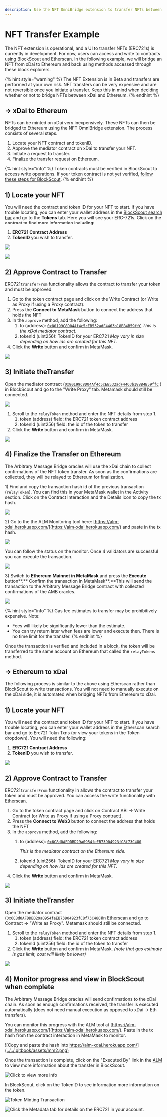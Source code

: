 ```yaml
---
description: Use the NFT OmniBridge extension to transfer NFTs between xDai and Ethereum
---
```


# NFT Transfer Example

The NFT extension is operational, and a UI to transfer NFTs \(ERC721s\) is currently in development. For now, users can access and write to contracts using BlockScout and Etherscan. In the following example, we will bridge an NFT from xDai to Ethereum and back using methods accessed through these block explorers.

{% hint style="warning" %}
The NFT Extension is in Beta and transfers are performed at your own risk. NFT transfers can be very expensive and are not reversible once you initiate a transfer. Keep this in mind when deciding whether or not to bridge NFTs between xDai and Ethereum.
{% endhint %}

## -&gt; xDai to Ethereum

NFTs can be minted on xDai very inexpensively. These NFTs can then be bridged to Ethereum using the NFT OmniBridge extension. The process consists of several steps.

1. Locate your NFT contract and tokenID.
2. Approve the mediator contract on xDai to transfer your NFT.
3. Initiate a request to transfer.
4. Finalize the transfer request on Ethereum.

{% hint style="info" %}
Token contracts must be verified in BlockScout to access write operations. If your token contract is not yet verified, [follow these steps for BlockScout](https://docs.blockscout.com/for-users/smart-contract-interaction/verifying-a-smart-contract).
{% endhint %}

## 1\) Locate your NFT 

You will need the contract and token ID for your NFT to start. If you have trouble locating, you can enter your wallet address in the [BlockScout search bar](https://blockscout.com/poa/xdai) and go to the **Tokens** tab. Here you will see your ERC-721s.  Click on the contract to find more information including:

1. **ERC721 Contract Address**
2. **TokenID** you wish to transfer.

![](../../.gitbook/assets/nftbridge1.png)

![](../../.gitbook/assets/nft2.png)

## 2\) Approve Contract to Transfer

ERC721`transferFrom` functionality allows the contract to transfer your token and must be approved. 

1. Go to the token contract page and click on the Write Contract \(or Write as Proxy if using a Proxy contract\). 
2. Press the **Connect to MetaMask** button to connect the address that holds the NFT
3. In the `approve` method, add the following:
   1. to \(address\): [`0x80199C8D04Af4c5cEB532adF4463b18BB4B59ffC`](https://blockscout.com/poa/xdai/address/0x80199C8D04Af4c5cEB532adF4463b18BB4B59ffC)  _This is the xDai mediator contract._
   2. tokenId \(uint256\): TokenID for your ERC721 _May vary in size depending on how ids are created for this NFT._ 
4.  Click the **Write** button and confirm in MetaMask.

![](../../.gitbook/assets/nft3.png)

## 3\) Initiate theTransfer

Open the mediator contract \([`0x80199C8D04Af4c5cEB532adF4463b18BB4B59ffC`](https://blockscout.com/poa/xdai/address/0x80199C8D04Af4c5cEB532adF4463b18BB4B59ffC) \)  in BlockScout and go to the "Write Proxy" tab. Metamask should still be connected.

![](../../.gitbook/assets/nft5.png)

1. Scroll to the `relayToken` method and enter the NFT details from step 1.
   1. token \(address\) field: the ERC721 token contract address
   2. tokenId \(uint256\) field: the id of the token to transfer
2. Click the **Write** button and confirm in MetaMask.

![](../../.gitbook/assets/nft6.png)

## 4\) Finalize the Transfer on Ethereum

The Arbitrary Message Bridge oracles will use the xDai chain to collect confirmations of the NFT token transfer. As soon as the confirmations are collected, they will be relayed to Ethereum for finalization.

1\) Find and copy the transaction hash id of the previous transaction \(`relayToken`\). You can find this in your MetaMask wallet in the Activity section. Click on the Contract Interaction and the Details icon to copy the tx hash.

![](../../.gitbook/assets/nft7.png)

2\) Go to the the ALM Monitoring tool here: [https://alm-xdai.herokuapp.com/](https://alm-xdai.herokuapp.com/) and paste in the tx hash.

![](../../.gitbook/assets/nftalm1.png)

You can follow the status on the monitor. Once 4 validators are successful you can execute the transaction.

![](../../.gitbook/assets/nftalm2.png)

3\) Switch to **Ethereum Mainnet in MetaMask** and press the **Execute** button**.** Confirm the transaction in MetaMask**.**This will send the transaction to the Arbitrary Message Bridge contract with collected confirmations of the AMB oracles.

![](../../.gitbook/assets/allmy.png)

{% hint style="info" %}
Gas fee estimates to transfer may be prohibitively expensive. Note:

* Fees will likely be significantly lower than the estimate.
* You can try return later when fees are lower and execute then. There is no time limit for the transfer. 
{% endhint %}

Once the transaction is verified and included in a block, the token will be transferred to the same account on Ethereum that called the `relayTokens` method.

## -&gt; Ethereum to xDai

The following process is similar to the above using Etherscan rather than BlockScout to write transactions. You will not need to manually execute on the xDai side, it is automated when bridging NFTs from Ethereum to xDai.

## 1\) Locate your NFT 

You will need the contract and token ID for your NFT to start. If you have trouble locating, you can enter your wallet address in the [E](https://blockscout.com/poa/xdai)therscan search bar and go to Erc721 Tokn Txns \(or view your tokens in the Token dropdown\). You will need the following:

1. **ERC721 Contract Address**
2. **TokenID** you wish to transfer.

![](../../.gitbook/assets/etherscan1.png)

## 2\) Approve Contract to Transfer

ERC721`transferFrom` functionality in allows the contract to transfer your token and must be approved. You can access the write functionality with [Etherscan](https://etherscan.io/).

1. Go to the token contract page and click on Contract ABI -&gt;  Write Contract \(or Write as Proxy if using a Proxy contract\). 
2. Press the **Connect to Web3** button to connect the address that holds the NFT
3. In the `approve` method, add the following:
   1. to \(address\): [`0x6C8d0AFDDBD29a0954feEB73904923fC8f73C480`](https://etherscan.io/address/0x6C8d0AFDDBD29a0954feEB73904923fC8f73C480)

      _This is the mediator contract on the Ethereum side._

   2. tokenId \(uint256\): TokenID for your ERC721 _May vary in size depending on how ids are created for this NFT._ 
4.  Click the **Write** button and confirm in MetaMask.

![](../../.gitbook/assets/etherscan-2.png)

## 3\) Initiate theTransfer

Open the mediator contract \([`0x6C8d0AFDDBD29a0954feEB73904923fC8f73C480`](https://etherscan.io/address/0x6C8d0AFDDBD29a0954feEB73904923fC8f73C480)\)in [Etherscan ](https://etherscan.io/)and go to Contract -&gt; "Write as Proxy". Metamask should still be connected.

1. Scroll to the `relayToken` method and enter the NFT details from step 1.
   1. token \(address\) field: the ERC721 token contract address
   2. tokenId \(uint256\) field: the id of the token to transfer
2. Click the **Write** button and confirm in MetaMask. _\(note that gas estimate is gas limit, cost will likely be lower\)_

![](../../.gitbook/assets/etherscan3.png)

## 4\) Monitor progress and view in BlockScout when complete

The Arbitrary Message Bridge oracles will send confirmations to the xDai chain. As soon as enough confirmations received, the transfer is executed automatically \(does not need manual execution as opposed to xDai -&gt; Eth transfers\).

You can monitor this progress with the ALM tool at [https://alm-xdai.herokuapp.com/](https://alm-xdai.herokuapp.com/). Paste in the tx hash from the contract interaction in MetaMask to monitor.

![Copy and paste the hash into https://alm-xdai.herokuapp.com/](../../.gitbook/assets/mm2.png)

Once the transaction is complete, click on the "Executed By" link in the [ALM](https://alm-xdai.herokuapp.com/) to view more information about the transfer in BlockScout.

![Click to view more info](../../.gitbook/assets/alm-1.png)

In BlockScout, click on the TokenID to see information more information on the token.

![Token Minting Transaction](../../.gitbook/assets/bs-1.png)

![Click the Metadata tab for details on the ERC721 in your account.](../../.gitbook/assets/bs-2-metadata.png)

















